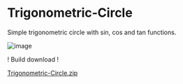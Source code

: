 # Trigonometric-Circle

Simple trigonometric circle with sin, cos and tan functions.

![image](https://user-images.githubusercontent.com/75506292/208780782-2a8c0f40-d4b9-4903-8b75-43233dd57aa8.png)

! Build download !

[Trigonometric-Circle.zip](https://github.com/LucasMarques-resources/Trigonometric-Circle/files/10273136/Trigonometric-Circle.zip)
